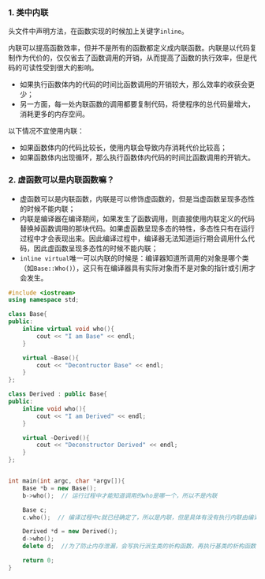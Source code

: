 ### 1. 类中内联
头文件中声明方法，在函数实现的时候加上关键字`inline`。

内联可以提高函数效率，但并不是所有的函数都定义成内联函数。内联是以代码复制作为代价的，仅仅省去了函数调用的开销，从而提高了函数的执行效率，但是代码的可读性受到很大的影响。

* 如果执行函数体内的代码的时间比函数调用的开销较大，那么效率的收获会更少；
* 另一方面，每一处内联函数的调用都要复制代码，将使程序的总代码量增大，消耗更多的内存空间。

以下情况不宜使用内联：
* 如果函数体内的代码比较长，使用内联会导致内存消耗代价比较高；
* 如果函数体内出现循环，那么执行函数体内代码的时间比函数调用的开销大。

### 2. 虚函数可以是内联函数嘛？
* 虚函数可以是内联函数，内联是可以修饰虚函数的，但是当虚函数呈现多态性的时候不能内联；
* 内联是编译器在编译期间，如果发生了函数调用，则直接使用内联定义的代码替换掉函数调用的那块代码。如果虚函数呈现多态的特性，多态性只有在运行过程中才会表现出来。因此编译过程中，编译器无法知道运行期会调用什么代码，因此虚函数呈现多态性的时候不能内联；
* `inline virtual`唯一可以内联的时候是：编译器知道所调用的对象是哪个类（如`Base::Who()`），这只有在编译器具有实际对象而不是对象的指针或引用才会发生。

```c++
#include <iostream>
using namespace std;

class Base{
public:
    inline virtual void who(){
        cout << "I am Base" << endl;
    }

    virtual ~Base(){
        cout << "Decontructor Base" << endl;
    }
};

class Derived : public Base{
public:
    inline void who(){
        cout << "I am Derived" << endl;
    }

    virtual ~Derived(){
        cout << "Deconstructor Derived" << endl;
    }
};


int main(int argc, char *argv[]){
    Base *b = new Base();
    b->who();  // 运行过程中才能知道调用的who是哪一个，所以不是内联

    Base c;
    c.who();  // 编译过程中c就已经确定了，所以是内联，但是具体有没有执行内联由编译器决定

    Derived *d = new Derived();
    d->who();
    delete d;  //为了防止内存泄漏，会写执行派生类的析构函数，再执行基类的析构函数

    return 0;
}
```